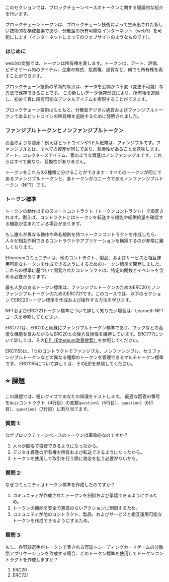 このセクションでは、ブロックチェーンベースのトークンに関する理論的な紹介を行います。

ブロックチェーントークンは、ブロックチェーン技術によって生み出された新しい技術的な構成要素であり、分散型の所有可能なインターネット（web3）を可能にします（インターネットにとってのウェブサイトのようなものです）。

### はじめに
web3の文脈では、トークンは所有権を表します。トークンは、アート、評価、ビデオゲーム内のアイテム、企業の株式、投票権、通貨など、何でも所有権を表すことができます。

ブロックチェーン技術の革新的な点は、データを公開かつ不変（変更不可能）な方法で保存できることです。
この新しいデータ保存形式により、所有権を追跡し、初めて真に所有可能なデジタルアイテムを実現することができます。

ブロックチェーン技術はもともと、分散型デジタル通貨およびファンジブルトークンであるビットコインの所有権を追跡するために発明されました。

### ファンジブルトークンとノンファンジブルトークン
お金のような資産：例えばビットコインや1ドル紙幣は、ファンジブルです。ファンジブルとは、すべての資産が同じであり、互換性があることを意味します。アート、コレクターズアイテム、家のような資産はノンファンジブルです。これらはすべて異なり、互換性がありません。

トークンをこれらの2種類に分けることができます：すべてのトークンが同じであるファンジブルトークンと、各トークンがユニークであるノンファンジブルトークン（NFT）です。

### トークン標準
トークンの動作はそのスマートコントラクト（トークンコントラクト）で指定されます。例えば、コントラクトにはトークンを転送する機能や総供給量を確認する機能が含まれている場合があります。

もし誰もが異なる動作や命名規則を持つトークンコントラクトを作成したら、人々が相互作用できるコントラクトやアプリケーションを構築するのが非常に難しくなります。

Ethereumコミュニティは、他のコントラクト、製品、およびサービスと相互運用可能なトークンを作成できるようにするためのトークン標準を開発しました。これらの標準に基づいて開発されたコントラクトは、特定の関数とイベントを含める必要があります。

最も人気のあるトークン標準は、ファンジブルトークンのためのERC20とノンファンジブルトークンのためのERC721です。このコースでは、以下のセクションでERC20トークン標準を作成および操作する方法を学びます。

NFTおよびERC721トークン標準について詳しく知りたい場合は、Learneth NFTコースを参照してください。

ERC777は、ERC20と同様にファンジブルトークン標準であり、フックなどの高度な機能を含みながらもERC20との後方互換性を維持しています。ERC777について詳しくは、その<a href="https://eips.ethereum.org/EIPS/eip-777" target="_blank">EIP（Ethereum改善提案）</a>を参照してください。

ERC1155は、1つのコントラクトでファンジブル、ノンファンジブル、セミファンジブルトークンなどの異なる種類のトークンを管理できるマルチトークン標準です。
ERC1155について詳しくは、その<a href="https://eips.ethereum.org/EIPS/eip-1155" target="_blank">EIP</a>を参照してください。

## ⭐️ 課題
この課題では、短いクイズであなたの知識をテストします。
最適な回答の番号を`Quiz`コントラクト（4行目）の変数`question1`（5行目）、`question2`（6行目）、`question3`（7行目）に割り当てます。

### 質問 1:
なぜブロックチェーンベースのトークンは革命的なのですか？
1. 人々が匿名で投資できるようになったから。
2. デジタル資産の所有権を所有および転送できるようになったから。
3. トークンを使用して取引を行う際に税金を払う必要がないから。

### 質問 2:
なぜコミュニティはトークン標準を作成したのですか？
1. コミュニティが作成されたトークンを制御および承認できるようにするため。
2. トークンの機能を安全で悪意のないアクションに制限するため。
3. コミュニティが他のコントラクト、製品、およびサービスと相互運用可能なトークンを作成できるようにするため。

### 質問 3:
もし、各野球選手がトークンで表される野球トレーディングカードゲームの分散型アプリケーションを作成する場合、どのトークン標準を使用してトークンコントラクトを作成しますか？
1. ERC20
2. ERC721
